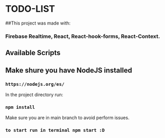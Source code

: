 # TODO-LIST

##This project was made with:
### Firebase Realtime, React, React-hook-forms, React-Context.

## Available Scripts

## Make shure you have NodeJS installed

### `https://nodejs.org/es/`

In the project directory run:

### `npm install`

Make sure you are in main branch to avoid perform issues.

### `to start run in terminal npm start :D`
